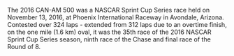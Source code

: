 The 2016 CAN-AM 500 was a NASCAR Sprint Cup Series race held on November 13, 2016, at Phoenix International Raceway in Avondale, Arizona. Contested over 324 laps - extended from 312 laps due to an overtime finish, on the one mile (1.6 km) oval, it was the 35th race of the 2016 NASCAR Sprint Cup Series season, ninth race of the Chase and final race of the Round of 8.
